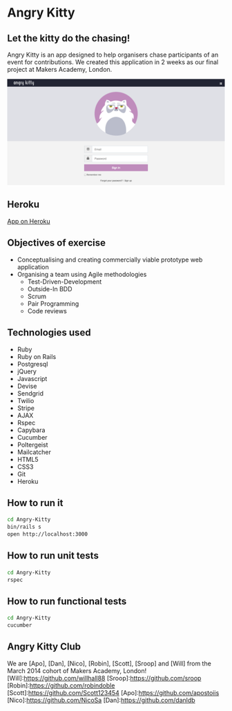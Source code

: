 Angry Kitty
====
Let the kitty do the chasing! 
----
Angry Kitty is an app designed to help organisers chase participants of an event for contributions. We created this application in 2 weeks as our final project at Makers Academy, London.


![](app/assets/images/angrykittyscreenshot.png)

Heroku
----
[App on Heroku]

Objectives of exercise
----
- Conceptualising and creating commercially viable prototype web application
- Organising a team using Agile methodologies
	* Test-Driven-Development
	* Outside-In BDD
	* Scrum
	* Pair Programming
	* Code reviews

Technologies used
----
- Ruby
- Ruby on Rails
- Postgresql
- jQuery
- Javascript
- Devise
- Sendgrid
- Twilio
- Stripe
- AJAX
- Rspec
- Capybara
- Cucumber
- Poltergeist
- Mailcatcher
- HTML5
- CSS3
- Git
- Heroku

How to run it
----
```sh
cd Angry-Kitty
bin/rails s
open http://localhost:3000
```

How to run unit tests
----
```sh
cd Angry-Kitty
rspec
```

How to run functional tests
----
```sh
cd Angry-Kitty
cucumber
```

Angry Kitty Club
----
We are [Apo], [Dan], [Nico], [Robin], [Scott], [Sroop] and [Will] from the March 2014 cohort of Makers Academy, London!
[Will]:https://github.com/willhall88
[Sroop]:https://github.com/sroop
[Robin]:https://github.com/robindoble
[Scott]:https://github.com/Scott123454
[Apo]:https://github.com/apostoiis
[Nico]:https://github.com/NicoSa
[Dan]:https://github.com/danldb

[App on Heroku]:http://www.angrykitty.co.uk
